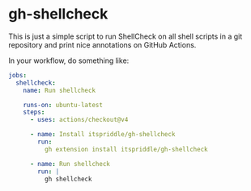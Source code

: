 # gh-shellcheck

This is just a simple script to run ShellCheck on all shell scripts in a
git repository and print nice annotations on GitHub Actions.

In your workflow, do something like:

```yaml
jobs:
  shellcheck:
    name: Run shellcheck

    runs-on: ubuntu-latest
    steps:
      - uses: actions/checkout@v4

      - name: Install itspriddle/gh-shellcheck
        run:
          gh extension install itspriddle/gh-shellcheck

      - name: Run shellcheck
        run: |
          gh shellcheck
```
